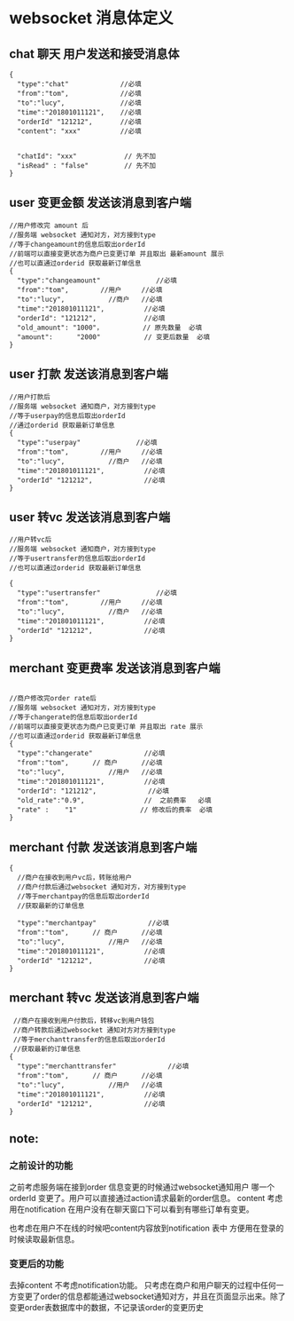 # websocket 消息体定义

## chat 聊天 用户发送和接受消息体
```
{
  "type":"chat"             //必填         
  "from":"tom",             //必填    
  "to":"lucy",              //必填   
  "time":"201801011121",    //必填   
  "orderId" "121212",       //必填   
  "content": "xxx"          //必填   


  "chatId": "xxx"            // 先不加
  "isRead" : "false"         // 先不加
}
```

## user 变更金额 发送该消息到客户端
```
//用户修改完 amount 后
//服务端 websocket 通知对方，对方接到type
//等于changeamount的信息后取出orderId
//前端可以直接变更状态为商户已变更订单 并且取出 最新amount 展示
//也可以直通过orderid 获取最新订单信息
{
  "type":"changeamount"              //必填     
  "from":"tom",        //用户     //必填   
  "to":"lucy",           //商户   //必填   
  "time":"201801011121",          //必填   
  "orderId": "121212",            //必填
  "old_amount": "1000"，          // 原先数量  必填
  "amount":      "2000"           // 变更后数量  必填
}
```

## user 打款 发送该消息到客户端
```
//用户打款后
//服务端 websocket 通知商户，对方接到type
//等于userpay的信息后取出orderId
//通过orderid 获取最新订单信息
{
  "type":"userpay"              //必填     
  "from":"tom",        //用户     //必填   
  "to":"lucy",           //商户   //必填   
  "time":"201801011121",          //必填   
  "orderId" "121212",             //必填  
}
```

## user 转vc 发送该消息到客户端
```
//用户转vc后
//服务端 websocket 通知商户，对方接到type
//等于usertransfer的信息后取出orderId
//也可以直通过orderid 获取最新订单信息

{
  "type":"usertransfer"              //必填     
  "from":"tom",        //用户     //必填   
  "to":"lucy",           //商户   //必填   
  "time":"201801011121",          //必填   
  "orderId" "121212",             //必填   
}
```

## merchant 变更费率 发送该消息到客户端
```

//商户修改完order rate后
//服务端 websocket 通知对方，对方接到type
//等于changerate的信息后取出orderId
//前端可以直接变更状态为商户已变更订单 并且取出 rate 展示
//也可以直通过orderid 获取最新订单信息
{
  "type":"changerate"             //必填  
  "from":"tom",      // 商户      //必填  
  "to":"lucy",           //用户   //必填  
  "time":"201801011121",          //必填  
  "orderId": "121212",             //必填  
  "old_rate":"0.9",               //  之前费率   必填  
  "rate" :    "1"                // 修改后的费率  必填  
}
```
## merchant 付款 发送该消息到客户端
```
{
  //商户在接收到用户vc后，转账给用户
  //商户付款后通过websocket 通知对方，对方接到type
  //等于merchantpay的信息后取出orderId
  //获取最新的订单信息

  "type":"merchantpay"             //必填  
  "from":"tom",      // 商户      //必填  
  "to":"lucy",           //用户   //必填  
  "time":"201801011121",          //必填  
  "orderId" "121212",             //必填  
}
```

## merchant  转vc 发送该消息到客户端
```
 //商户在接收到用户付款后，转移vc到用户钱包
 //商户转款后通过websocket 通知对方对方接到type
 //等于merchanttransfer的信息后取出orderId
 //获取最新的订单信息
{
  "type":"merchanttransfer"             //必填  
  "from":"tom",      // 商户      //必填  
  "to":"lucy",           //用户   //必填  
  "time":"201801011121",          //必填  
  "orderId" "121212",             //必填  
}
```


## note:
### 之前设计的功能
之前考虑服务端在接到order 信息变更的时候通过websocket通知用户
哪一个orderId 变更了。用户可以直接通过action请求最新的order信息。
content 考虑用在notification 在用户没有在聊天窗口下可以看到有哪些订单有变更。

也考虑在用户不在线的时候吧content内容放到notification 表中 方便用在登录的时候读取最新信息。

### 变更后的功能
去掉content 不考虑notification功能。
只考虑在商户和用户聊天的过程中任何一方变更了order的信息都能通过websocket通知对方，并且在页面显示出来。除了变更order表数据库中的数据，不记录该order的变更历史
